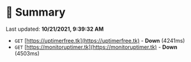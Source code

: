 # 📖 Summary
Last updated: **10/21/2021, 9:39:32 AM**

- `GET` [https://uptimerfree.tk](https://uptimerfree.tk) - **Down** (4241ms)
- `GET` [https://monitoruptimer.tk](https://monitoruptimer.tk) - **Down** (4503ms)
